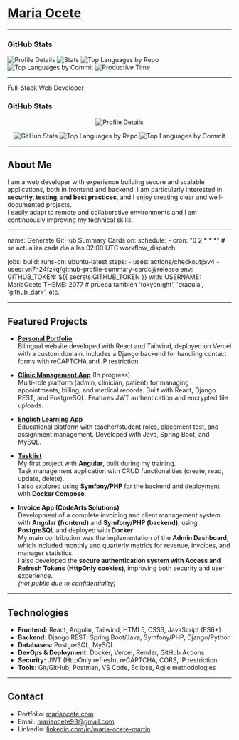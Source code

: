 
# [Maria Ocete](https://mariaocete.com/)  

---
### GitHub Stats

![Profile Details](profile-summary-card-output/2077/0-profile-details.svg)
![Stats](profile-summary-card-output/2077/3-stats.svg)
![Top Languages by Repo](profile-summary-card-output/2077/1-repos-per-language.svg)
![Top Languages by Commit](profile-summary-card-output/2077/2-most-commit-language.svg)
![Productive Time](profile-summary-card-output/2077/4-productive-time.svg)

---

Full-Stack Web Developer  
### GitHub Stats

<p align="center">
  <img src="https://raw.githubusercontent.com/MariaOcete/MariaOcete/main/profile-summary-card-output/2077/0-profile-details.svg" alt="Profile Details" />
</p>

<p align="center">
  <img src="https://raw.githubusercontent.com/MariaOcete/MariaOcete/main/profile-summary-card-output/2077/3-stats.svg" alt="GitHub Stats" />
  <img src="https://raw.githubusercontent.com/MariaOcete/MariaOcete/main/profile-summary-card-output/2077/1-repos-per-language.svg" alt="Top Languages by Repo" />
  <img src="https://raw.githubusercontent.com/MariaOcete/MariaOcete/main/profile-summary-card-output/2077/2-most-commit-language.svg" alt="Top Languages by Commit" />
</p>


---

## About Me
I am a web developer with experience building secure and scalable applications, both in frontend and backend. I am particularly interested in **security, testing, and best practices**, and I enjoy creating clear and well-documented projects.  
I easily adapt to remote and collaborative environments and I am continuously improving my technical skills.  

---
name: Generate GitHub Summary Cards
on:
  schedule:
    - cron: "0 2 * * *"   # se actualiza cada día a las 02:00 UTC
  workflow_dispatch:

jobs:
  build:
    runs-on: ubuntu-latest
    steps:
      - uses: actions/checkout@v4
      - uses: vn7n24fzkq/github-profile-summary-cards@release
        env:
          GITHUB_TOKEN: ${{ secrets.GITHUB_TOKEN }}
        with:
          USERNAME: MariaOcete
          THEME: 2077   # prueba también 'tokyonight', 'dracula', 'github_dark', etc.

---

## Featured Projects

- **[Personal Portfolio](https://github.com/MariaOcete/Portfolio-readme)**  
  Bilingual website developed with React and Tailwind, deployed on Vercel with a custom domain. Includes a Django backend for handling contact forms with reCAPTCHA and IP restriction.  

- **[Clinic Management App](https://github.com/MariaOcete/clinics-app)**  (In progress)  
  Multi-role platform (admin, clinician, patient) for managing appointments, billing, and medical records. Built with React, Django REST, and PostgreSQL. Features JWT authentication and encrypted file uploads.  

- **[English Learning App](https://github.com/MariaOcete/english_web-readme/blob/main/README.md)**  
  Educational platform with teacher/student roles, placement test, and assignment management. Developed with Java, Spring Boot, and MySQL.  

- **[Tasklist](https://github.com/MariaOcete/TaskList)**  
  My first project with **Angular**, built during my training.  
  Task management application with CRUD functionalities (create, read, update, delete).  
  I also explored using **Symfony/PHP** for the backend and deployment with **Docker Compose**.  

- **Invoice App (CodeArts Solutions)**  
  Development of a complete invoicing and client management system with **Angular (frontend)** and **Symfony/PHP (backend)**, using **PostgreSQL** and deployed with **Docker**.  
  My main contribution was the implementation of the **Admin Dashboard**, which included monthly and quarterly metrics for revenue, invoices, and manager statistics.  
  I also developed the **secure authentication system with Access and Refresh Tokens (HttpOnly cookies)**, improving both security and user experience.  
  *(not public due to confidentiality)*  

---

## Technologies

- **Frontend:** React, Angular, Tailwind, HTML5, CSS3, JavaScript (ES6+)  
- **Backend:** Django REST, Spring Boot/Java, Symfony/PHP, Django/Python  
- **Databases:** PostgreSQL, MySQL  
- **DevOps & Deployment:** Docker, Vercel, Render, GitHub Actions  
- **Security:** JWT (HttpOnly refresh), reCAPTCHA, CORS, IP restriction  
- **Tools:** Git/GitHub, Postman, VS Code, Eclipse, Agile methodologies  

---

## Contact
- Portfolio: [mariaocete.com](https://mariaocete.com/)
- Email: mariaocete93@gmail.com  
- LinkedIn: [linkedin.com/in/maria-ocete-martin](https://www.linkedin.com/in/maria-ocete-martin/)  


